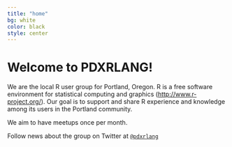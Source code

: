 ```yaml
---
title: "home"
bg: white
color: black
style: center
---
```


# Welcome to PDXRLANG!

We are the local R user group for Portland, Oregon.  R is a free software environment for statistical computing and graphics (http://www.r-project.org/).  Our goal is to support and share R experience and knowledge among its users in the Portland community. 

We aim to have meetups once per month.

Follow news about the group on Twitter at [`@pdxrlang`](https://twitter.com/pdxrlang)
